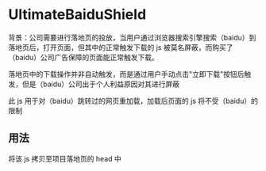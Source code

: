 # UltimateBaiduShield

背景：公司需要进行落地页的投放，当用户通过浏览器搜索引擎搜索（baidu）到落地页后，打开页面，但其中的正常触发下载的 js 被莫名屏蔽，而购买了（baidu）公司广告保障的页面能正常触发下载。

落地页中的下载操作并非自动触发，而是通过用户手动点击"立即下载"按钮后触发，但是（baidu）公司出于个人利益原因对其进行屏蔽

此 js 用于对（baidu）跳转过的网页重加载，加载后页面的 js 将不受（baidu）的限制

## 用法
将该 js 拷贝至项目落地页的 head 中
